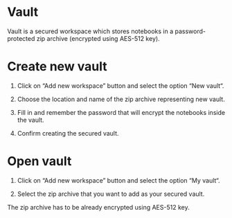 # Vault

Vault is a secured workspace which stores notebooks in a password-protected zip archive (encrypted using AES-512 key).

# Create new vault

1. Click on “Add new workspace” button and select the option “New vault“.

2. Choose the location and name of the zip archive representing new vault.

3. Fill in and remember the password that will encrypt the notebooks inside the vault.

4. Confirm creating the secured vault.

# Open vault

1. Click on “Add new workspace” button and select the option “My vault“.

2. Select the zip archive that you want to add as your secured vault.

The zip archive has to be already encrypted using AES-512 key.
